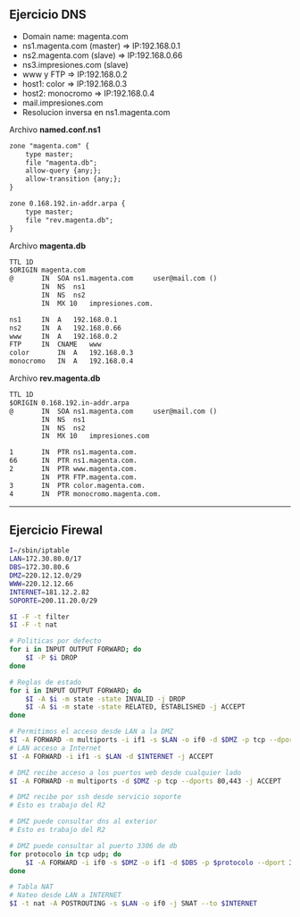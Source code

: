 ## Ejercicio DNS
- Domain name: magenta.com
- ns1.magenta.com (master) => IP:192.168.0.1
- ns2.magenta.com (slave) => IP:192.168.0.66
- ns3.impresiones.com (slave)
- www y FTP => IP:192.168.0.2
- host1: color => IP:192.168.0.3
- host2: monocromo => IP:192.168.0.4
- mail.impresiones.com
- Resolucion inversa en ns1.magenta.com

Archivo **named.conf.ns1**
```txt
zone "magenta.com" {
	type master;
	file "magenta.db";
	allow-query {any;};
	allow-transition {any;};
}

zone 0.168.192.in-addr.arpa {
	type master;
	file "rev.magenta.db";
}

```

Archivo **magenta.db**
```txt
TTL 1D
$ORIGIN magenta.com
@		IN	SOA	ns1.magenta.com		user@mail.com ()
		IN	NS	ns1
		IN	NS	ns2
		IN	MX 10	impresiones.com.

ns1		IN	A	192.168.0.1
ns2		IN	A	192.168.0.66
www		IN	A	192.168.0.2
FTP		IN	CNAME	www
color		IN	A	192.168.0.3
monocromo 	IN	A	192.168.0.4
```
Archivo **rev.magenta.db**
```txt
TTL 1D
$ORIGIN	0.168.192.in-addr.arpa
@		IN	SOA	ns1.magenta.com		user@mail.com ()
		IN	NS	ns1
		IN	NS	ns2
		IN	MX 10	impresiones.com

1		IN	PTR	ns1.magenta.com.
66		IN	PTR	ns1.magenta.com.
2		IN	PTR	www.magenta.com.
		IN	PTR	FTP.magenta.com.
3		IN	PTR	color.magenta.com.
4		IN	PTR	monocromo.magenta.com.
```
---
## Ejercicio Firewal
```sh
I=/sbin/iptable
LAN=172.30.80.0/17
DBS=172.30.80.6
DMZ=220.12.12.0/29
WWW=220.12.12.66
INTERNET=181.12.2.82
SOPORTE=200.11.20.0/29

$I -F -t filter
$I -F -t nat

# Politicas por defecto
for i in INPUT OUTPUT FORWARD; do
	$I -P $i DROP
done

# Reglas de estado
for i in INPUT OUTPUT FORWARD; do
    $I -A $i -m state -state INVALID -j DROP
    $I -A $i -m state -state RELATED, ESTABLISHED -j ACCEPT
done

# Permitimos el acceso desde LAN a la DMZ
$I -A FORWARD -m multiports -i if1 -s $LAN -o if0 -d $DMZ -p tcp --dports 80,443 -j ACCEPT
# LAN acceso a Internet
$I -A FORWARD -i if1 -s $LAN -d $INTERNET -j ACCEPT

# DMZ recibe acceso a los puertos web desde cualquier lado
$I -A FORWARD -m multiports -d $DMZ -p tcp --dports 80,443 -j ACCEPT

# DMZ recibe por ssh desde servicio soporte 
# Esto es trabajo del R2

# DMZ puede consultar dns al exterior
# Esto es trabajo del R2

# DMZ puede consultar al puerto 3306 de db
for protocolo in tcp udp; do
	$I -A FORWARD -i if0 -s $DMZ -o if1 -d $DBS -p $protocolo --dport 3306 -j ACCEPT
done

# Tabla NAT
# Nateo desde LAN a INTERNET
$I -t nat -A POSTROUTING -s $LAN -o if0 -j SNAT --to $INTERNET
```
